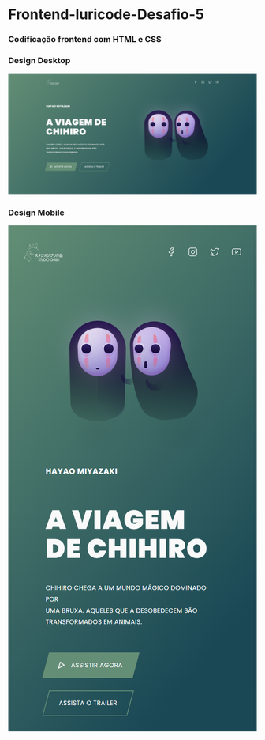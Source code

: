 # Frontend-Iuricode-Desafio-5
<h3>Codificação frontend com HTML e CSS</h3>
<h3>Design Desktop</h3>
<img src="./Assets/desktop.png">
<br>
<h3>Design Mobile</h3>
<img src="./Assets/mobile.png">
